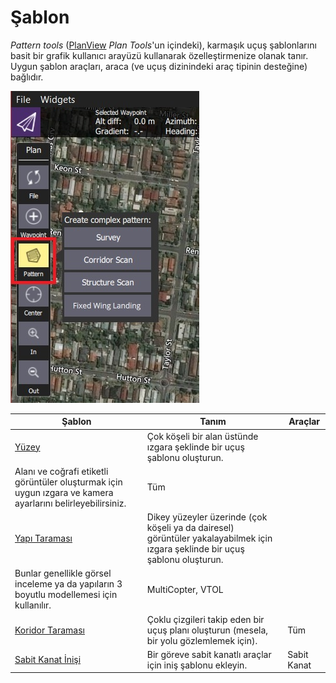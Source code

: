 # Şablon

*Pattern tools* ([PlanView](../PlanView/PlanView.md) *Plan Tools*'un içindeki), karmaşık uçuş şablonlarını basit bir grafik kullanıcı arayüzü kullanarak özelleştirmenize olanak tanır. Uygun şablon araçları, araca (ve uçuş dizinindeki araç tipinin desteğine) bağlıdır.

![Şablon Aracı (Plan Araçları)](../../assets/plan/pattern/pattern_tool.jpg)

| Şablon                                                         | Tanım                                                                                                                                                                                                                      | Araçlar           |
| -------------------------------------------------------------- | -------------------------------------------------------------------------------------------------------------------------------------------------------------------------------------------------------------------------- | ----------------- |
| [Yüzey](../PlanView/pattern_survey.md)                         | Çok köşeli bir alan üstünde ızgara şeklinde bir uçuş şablonu oluşturun.   
Alanı ve coğrafi etiketli görüntüler oluşturmak için uygun ızgara ve kamera ayarlarını belirleyebilirsiniz.                                     | Tüm               |
| [Yapı Taraması](../PlanView/pattern_structure_scan_v2.md)      | Dikey yüzeyler üzerinde (çok köşeli ya da dairesel) görüntüler yakalayabilmek için ızgara şeklinde bir uçuş şablonu oluşturun.   
Bunlar genellikle görsel inceleme ya da yapıların 3 boyutlu modellemesi için kullanılır. | MultiCopter, VTOL |
| [Koridor Taraması](../PlanView/pattern_corridor_scan.md)       | Çoklu çizgileri takip eden bir uçuş planı oluşturun (mesela, bir yolu gözlemlemek için).                                                                                                                                   | Tüm               |
| [Sabit Kanat İnişi](../PlanView/pattern_fixed_wing_landing.md) | Bir göreve sabit kanatlı araçlar için iniş şablonu ekleyin.                                                                                                                                                                | Sabit Kanat       |